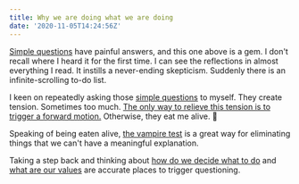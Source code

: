 ```yaml
---
title: Why we are doing what we are doing
date: '2020-11-05T14:24:56Z'
---
```


[Simple questions](./simple-questions.md) have painful answers, and this one above is a gem. I don't recall where I heard it for the first time. I can see the reflections in almost everything I read. It instills a never-ending skepticism. Suddenly there is an infinite-scrolling to-do list.

I keen on repeatedly asking those [simple questions](./simple-questions.md) to myself. They create tension. Sometimes too much. [The only way to relieve this tension is to trigger a forward motion.](./tension-and-forward-motion) Otherwise, they eat me alive. 👹

Speaking of being eaten alive, [the vampire test](./the-vampire-test.md) is a great way for eliminating things that we can't have a meaningful explanation.

Taking a step back and thinking about [how do we decide what to do](./two-types-of-decisions.md) and [what are our values](./values.md) are accurate places to trigger questioning.
